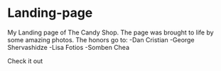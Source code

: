# Landing-page
My Landing page of The Candy Shop.
The page was brought to life by some amazing photos. 
The honors go to:
    -Dan Cristian 
    -George Shervashidze 
    -Lisa Fotios 
    -Somben Chea

Check it out